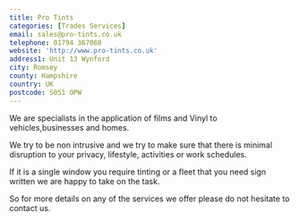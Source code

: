 ```yaml
---
title: Pro Tints
categories: [Trades Services]
email: sales@pro-tints.co.uk
telephone: 01794 367088
website: 'http://www.pro-tints.co.uk'
address1: Unit 13 Wynford
city: Romsey
county: Hampshire
country: UK
postcode: S051 OPW
---
```

We are specialists in the application of films and Vinyl to vehicles,businesses and homes.

We try to be non intrusive and we try to make sure that there is minimal disruption to your privacy, lifestyle, activities or work schedules.

If it is a single window you require tinting or a fleet that you need sign written we are happy to take on the task.

So for more details on any of the services we offer please do not hesitate to contact us.
